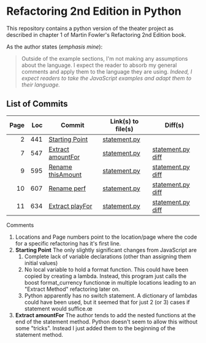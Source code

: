 # Refactoring 2nd Edition in Python

This repository contains a python version of the theater project
as described in chapter 1 of Martin Fowler's Refactoring 2nd Edition book.

As the author states (*emphasis mine*):

> Outside of the example sections, I'm not making any assumptions about the language. I expect the reader to absorb my general comments and apply them to the language they are using. *Indeed, I expect readers to take the JavaScript examples and adapt them to their language.*

## List of Commits

| Page |  Loc | Commit                     | Link(s) to file(s)    | Diff(s)                    |
| ---: | ---: | -------------------------- | --------------------- | -------------------------- |
|    2 |  441 | [Starting Point][sp-c]     | [statement.py][sp-p]  |                            |
|    7 |  547 | [Extract amountFor][eaf-c] | [statement.py][eaf-p] | [statement.py diff][eaf-d] |
|    9 |  595 | [Rename thisAmount][rta-c] | [statement.py][rta-p] | [statement.py diff][rta-d] |
|   10 |  607 | [Rename perf][rp-c]        | [statement.py][rp-p]  | [statement.py diff][rp-d]  |
|   11 |  634 | [Extract playFor][epf-c]   | [statement.py][epf-p] | [statement.py diff][epf-d] |


Comments

1. Locations and Page numbers point to the location/page where the code for a specific refactoring has it's first line.
2. **Starting Point** The only slightly significant changes from JavaScript are
   1. Complete lack of variable declarations (other than assigning them initial values)
   2. No local variable to hold a format function. This could have been copied by creating a lambda. Instead, this program just calls the boost format_currency functionœ in multiple locations leading to an "Extract Method" refactoring later on.
   3. Python apparently has no switch statement. A dictionary of lambdas could have been used, but it seemed that for just 2 (or 3) cases if statement would suffice.œ
3. **Extract amountFor** The author tends to add the nested functions at the end of the statement method. Python doesn't seem to allow this without some "tricks". Instead I just added them to the beginning of the statement method.

[sp-c]: https://github.com/michaelgwelch/refactoring-python/tree/8e811d1636b42521608614db08f6a25d1fba4dfe
[sp-p]: https://github.com/michaelgwelch/refactoring-python/blob/8e811d1636b42521608614db08f6a25d1fba4dfe/statement.py
[eaf-c]: https://github.com/michaelgwelch/refactoring-python/tree/888660fd602b3e88404d9c4957a20b6cb572d92c
[eaf-p]: https://github.com/michaelgwelch/refactoring-python/blob/888660fd602b3e88404d9c4957a20b6cb572d92c/statement.py
[eaf-d]: https://github.com/michaelgwelch/refactoring-python/commit/888660fd602b3e88404d9c4957a20b6cb572d92c#diff-80171273663b5e689d7867585fc1d028
[rta-c]: https://github.com/michaelgwelch/refactoring-python/tree/5007c9f261fb9e1249a6bbe8cfda133c6761c0ec
[rta-p]: https://github.com/michaelgwelch/refactoring-python/blob/5007c9f261fb9e1249a6bbe8cfda133c6761c0ec/statement.py
[rta-d]: https://github.com/michaelgwelch/refactoring-python/commit/5007c9f261fb9e1249a6bbe8cfda133c6761c0ec#diff-80171273663b5e689d7867585fc1d028
[rp-c]: https://github.com/michaelgwelch/refactoring-python/tree/b3c1aea1a4c3244221302d6afa76ba77385ed27b
[rp-p]: https://github.com/michaelgwelch/refactoring-python/blob/b3c1aea1a4c3244221302d6afa76ba77385ed27b/statement.py
[rp-d]: https://github.com/michaelgwelch/refactoring-python/commit/b3c1aea1a4c3244221302d6afa76ba77385ed27b#diff-80171273663b5e689d7867585fc1d028
[epf-c]: https://github.com/michaelgwelch/refactoring-python/tree/f1fa6ed4fdbe7f37afe1105d1351400d7c9265fe
[epf-p]: https://github.com/michaelgwelch/refactoring-python/blob/f1fa6ed4fdbe7f37afe1105d1351400d7c9265fe/statement.py
[epf-d]: https://github.com/michaelgwelch/refactoring-python/commit/f1fa6ed4fdbe7f37afe1105d1351400d7c9265fe#diff-80171273663b5e689d7867585fc1d028